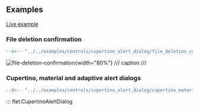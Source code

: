 ## Examples

[Live example](https://flet-controls-gallery.fly.dev/dialogs/cupertinoalertdialog)

### File deletion confirmation

```python
--8<-- "../../examples/controls/cupertino_alert_dialog/file_deletion_confirmation.py"
```

![file-deletion-confirmation](../../examples/controls/cupertino_alert_dialog/media/file_deletion_confirmation.png){width="80%"}
/// caption
///

### Cupertino, material and adaptive alert dialogs

```python
--8<-- "../../examples/controls/cupertino_alert_dialog/cupertino_material_and_adaptive.py"
```

::: flet.CupertinoAlertDialog
